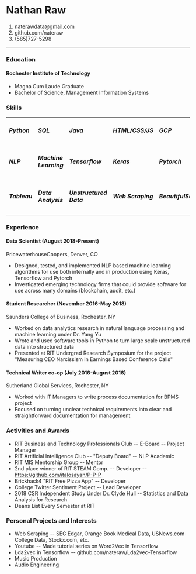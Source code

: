 # Nathan Raw
1. naterawdata@gmail.com
2. github.com/nateraw
3. (585)727-5298

<hr>

### Education
#### Rochester Institute of Technology
  - Magna Cum Laude Graduate
  - Bachelor of Science, Management Information Systems

### Skills
| | | | | |
|-|-|-|-|-|
| <h5>Python</h5> | <h5>SQL</h5> | <h5>Java</h5> | <h5>HTML/CSS/JS</h5> | <h5>GCP</h5> |
| <h5>NLP</h5> | <h5>Machine Learning</h5> | <h5>Tensorflow</h5>| <h5>Keras</h5>| <h5>Pytorch</h5> |
| <h5>Tableau</h5> | <h5>Data Analysis</h5> | <h5>Unstructured Data</h5>| <h5>Web Scraping</h5>| <h5>BeautifulSoup</h5> |


### Experience
#### Data Scientist (August 2018-Present)
PricewaterhouseCoopers, Denver, CO

  - Designed, tested, and implemented NLP based machine learning algorithms for use both internally and in production using Keras, Tensorflow and Pytorch
  - Investigated emerging technology firms that could provide software for use across many domains (blockchain, audit, etc.)

#### Student Researcher (November 2016-May 2018)
Saunders College of Business, Rochester, NY

  - Worked on data analytics research in natural language processing and machine learning under Dr. Yang Yu
  - Wrote and used software tools in Python to turn large scale unstructured data into structured data
  - Presented at RIT Undergrad Research Symposium for the project "Measuring CEO Narcissism in Earnings Based Conference Calls"

#### Technical Writer co-op (July 2016-August 2016)
Sutherland Global Services, Rochester, NY

  - Worked with IT Managers to write process documentation for BPMS project
  - Focused on turning unclear technical requirements into clear and straightforward documentation for management

### Activities and Awards

  - RIT Business and Technology Professionals Club -- E-Board -- Project Manager
  - RIT Artificial Intelligence Club -- "Deputy Board" -- NLP Academic
  - RIT MIS Mentorship Group -- Mentor
  - 2nd place winner of RIT STEAM Comp. -- Developer -- https://github.com/italosayan/P-P-P
  - Brickhack4 "RIT Free Pizza App" -- Developer
  - College Twitter Sentiment Project -- Lead Developer
  - 2018 CSR Independent Study Under Dr. Clyde Hull -- Statistics and Data Analysis for Research
  - Deans List Every Semester at RIT

### Personal Projects and Interests
  - Web Scraping -- SEC Edgar, Orange Book Medical Data, USNews.com College Data, Stockx.com, etc.
  - Youtube -- Made tutorial series on Word2Vec in Tensorflow
  - Lda2vec in Tensorflow -- github.com/nateraw/Lda2vec-Tensorflow
  - Music Production
  - Audio Engineering

